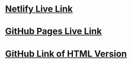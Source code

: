 # [Netlify Live Link](https://iridescent-semifreddo-74c8fd.netlify.app/)             
# [GitHub Pages Live Link](https://l-rud.github.io/fashion-blog-plain-html/)           
# [GitHub Link of HTML Version](https://github.com/l-rud/fashion-blog-plain-html)       
